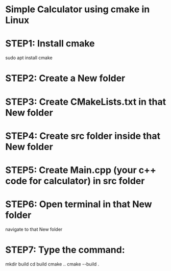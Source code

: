 # Simple Calculator using cmake in Linux
# STEP1: Install cmake
sudo apt install cmake
# STEP2: Create a New folder 
# STEP3: Create CMakeLists.txt in that New folder
# STEP4: Create src folder inside that New folder
# STEP5: Create Main.cpp (your c++ code for calculator) in src folder
# STEP6: Open terminal in that New folder
navigate to that New folder
# STEP7: Type the command:
mkdir build
cd build
cmake ..
cmake --build .
